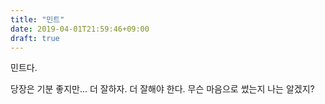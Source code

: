 ```yaml
---
title: "민트"
date: 2019-04-01T21:59:46+09:00
draft: true
---
```


민트다.

당장은 기분 좋지만... 더 잘하자. 더 잘해야 한다. 무슨 마음으로 썼는지 나는 알겠지?